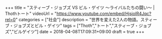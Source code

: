 +++
title =  "スティーブ・ジョブズ VS ビル・ゲイツ ～ライバルたちの闘い～ | Thothトート"
videoUrl = "https://www.youtube.com/embed/HjsjolR4Jqc?rel=0"
categories = ["社会"]
description = "世界を変えた2人の物語。スティーブ・ジョブズとビル・ゲイツ"
tags = ["Thoth","トート","スティーブ・ジョブズ","ビルゲイツ"]
date = 2018-04-08T17:09:31+09:00
draft = true
+++

